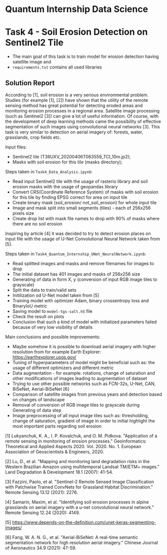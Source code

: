 # Quantum Internship Data Science 
# Task 4 - Soil Erosion Detection on Sentinel2 Tile

* The main goal of this task is to train model for erosion detection having satellite image and 
* ```requirements.txt``` contains all used libraries

## Solution Report


According to [1], soil erosion is a very serious environmental problem. Studies (for example [1], [2]) have shown that the utility of the remote sensing method has great potential for detecting eroded areas and monitoring erosion processes in a regional area.
Satellite image processing (such as Sentinel2 [3]) can give a lot of useful information. Of course, with the development of deep learning methods came the possibility of effective segmentation of such images using convolutional neural networks [3].
This task is very similar to detection on aerial imagery of: forests, water, grasslands, crop fields etc.


Input files:
* Sentinel2 tile (T36UXV_20200406T083559_TCI_10m.jp2);
* Masks with soil erosion for this tile (masks directory);

Steps taken in ```Task4_Data_Analysis.ipynb```:

* Read input Sentinel2 tile with the usage of rasterio library and soil erosion masks with the usage of geopandas library
* Convert CRS(Coordinate Reference System) of masks with soil erosion for this tile by finding EPSG correct for area on input tile
* Create binary mask (soil_erosion/ not_soil_erosion) for whole input tile
* Image and mask split into small segments (tiles) - each of 256x256 pixels size
* Create drop list with mask file names to drop with 90% of masks where there are no soil erosion


Inspiring by article [4] it was decided to try to detect erosion places on input file with the usage of U-Net Convolutional Neural Network taken from [5].


Steps taken in ```Task4_Quantum_Internship_UNet_NeuralNetwork.ipynb```:

* Read splitted images and masks and remove filenames for images to drop
* The initial dataset has 401 images and masks of 256x256 size
* Generating of data in form X, y (conversion of input RGB image tiles to grayscale)
* Split the data to train/valid sets
* Initilization od U-Net model taken from [5]
* Training model with optimizer Adam, binary crossentropy loss and BinaryIoU metric
* Saving model to ```model-tgs-salt.h5``` file
* Check the result on plots
* Conclusion that such a kind of model with initialized parameters failed because of very low visibility of details 


Main conclusions and possible improvements:

* Maybe somehow it is possible to download aerial imagery with higher resolution from for example Earth Explorer: https://earthexplorer.usgs.gov/
* Tuning of hyperparameters of model might be beneficial such as: the usage of different optimizers and different metric
* Data augmentation - for example: rotations, change of saturation and other modifications of images leading to augmentation of dataset
* Trying to use other possible networks such as FCN-32s, U-Net, CAN, BiSeNet, Aerial-BiSeNet [6]
* Comparison of satellite images from previous years and detection based on changes of landscape
* Removal of conversion of RGB image tiles to grayscale during Generating of data step
* Image preprocessing of all input image tiles such as: thresholding, change of saturation, gradient of image in order to initial highlight the most important parts regarding soil erosion



[1] Lukyanchuk, K. A., I. P. Kovalchuk, and O. M. Pidkova. "Application of a remote sensing in monitoring of erosion processes." Geoinformatics: Theoretical and Applied Aspects 2020. Vol. 2020. No. 1. European Association of Geoscientists & Engineers, 2020.

[2] Lu, D., et al. "Mapping and monitoring land degradation risks in the Western Brazilian Amazon using multitemporal Landsat TM/ETM+ images." Land Degradation & Development 18.1 (2007): 41-54.

[3] Fazzini, Paolo, et al. "Sentinel-2 Remote Sensed Image Classification with Patchwise Trained ConvNets for Grassland Habitat Discrimination." Remote Sensing 13.12 (2021): 2276.

[4] Samarin, Maxim, et al. "Identifying soil erosion processes in alpine grasslands on aerial imagery with a u-net convolutional neural network." Remote Sensing 12.24 (2020): 4149.

[5] https://www.depends-on-the-definition.com/unet-keras-segmenting-images/

[6] Fang, W. A. N. G., et al. "Aerial-BiSeNet: A real-time semantic segmentation network for high resolution aerial imagery." Chinese Journal of Aeronautics 34.9 (2021): 47-59.
